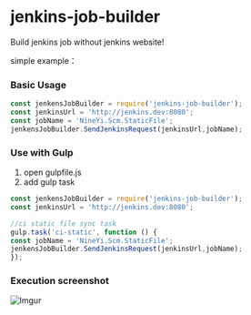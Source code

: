 # jenkins-job-builder
Build jenkins job without jenkins website!

simple example：

### Basic Usage

  ```javascript
  const jenkensJobBuilder = require('jenkins-job-builder');
  const jenkinsUrl = 'http://jenkins.dev:8080';
  const jobName = 'NineYi.Scm.StaticFile';
  jenkensJobBuilder.SendJenkinsRequest(jenkinsUrl,jobName);
  ```

### Use with Gulp
1. open gulpfile.js 
2. add gulp task

  ```javascript
  const jenkensJobBuilder = require('jenkins-job-builder');
  const jenkinsUrl = 'http://jenkins.dev:8080';

  //ci static file sync task
  gulp.task('ci-static', function () {
  const jobName = 'NineYi.Scm.StaticFile';
  jenkensJobBuilder.SendJenkinsRequest(jenkinsUrl,jobName);
  });
  ```
  
### Execution screenshot
![Imgur](http://i.imgur.com/Xdq59Ya.png)
